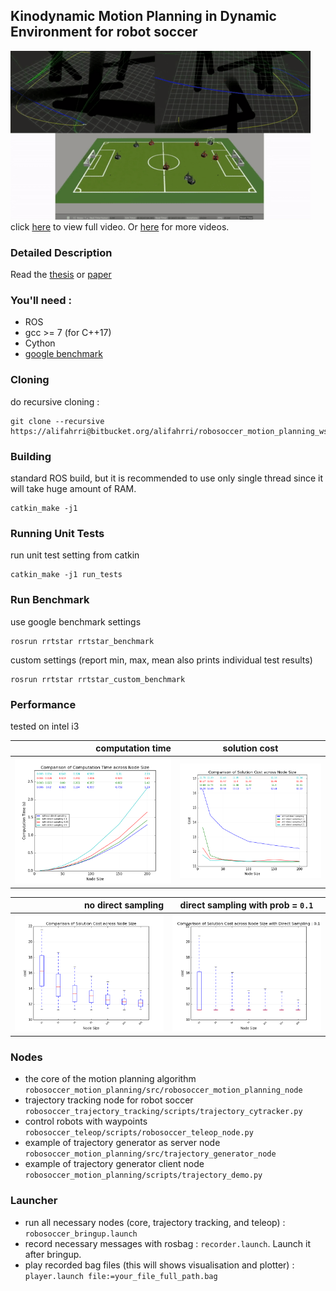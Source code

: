 ## Kinodynamic Motion Planning in Dynamic Environment for robot soccer
![gif](demo_short2.gif)  
click [here](https://youtu.be/jYTKOSrrcoY) to view full video. Or [here](https://www.youtube.com/playlist?list=PL2Kn-ntDzDZsU3pb30TBWnRmIcATtSVu8) for more videos.  

### Detailed Description
Read the [thesis](https://bitbucket.org/alifahrri/bachelor-thesis/src/master/build/thesis.pdf) or [paper](https://bitbucket.org/alifahrri/bachelor-thesis/src/master/build/paper.pdf)  

### You'll need :
- ROS
- gcc >= 7 (for C++17)
- Cython
- [google benchmark](https://github.com/google/benchmark)

### Cloning  
do recursive cloning :   
```
git clone --recursive https://alifahrri@bitbucket.org/alifahrri/robosoccer_motion_planning_ws.git
```

### Building 
standard ROS build, but it is recommended to use only single thread since it will take huge amount of RAM.  
```
catkin_make -j1
```

### Running Unit Tests
run unit test setting from catkin
```
catkin_make -j1 run_tests
```

### Run Benchmark
use google benchmark settings 
```
rosrun rrtstar rrtstar_benchmark
```
custom settings (report min, max, mean also prints individual test results)
```
rosrun rrtstar rrtstar_custom_benchmark
```

### Performance   
tested on intel i3   

|               computation time | solution cost                  |
|-------------------------------:|--------------------------------|
| ![time_plot.png](time_plot.png) | ![cost_plot.png](cost_plot.png) |  
   
|                                                       no direct sampling | direct sampling with prob = `0.1`                                      |
|-------------------------------------------------------------------------:|------------------------------------------------------------------------|
| ![direct_sample_disabled_boxplot.png](direct_sample_disabled_boxplot.png) | ![direct_sample_enabled_boxplot.png](direct_sample_enabled_boxplot.png) |

### Nodes
* the core of the motion planning algorithm `robosoccer_motion_planning/src/robosoccer_motion_planning_node`
* trajectory tracking node for robot soccer `robosoccer_trajectory_tracking/scripts/trajectory_cytracker.py` 
* control robots with waypoints `robosoccer_teleop/scripts/robosoccer_teleop_node.py`
* example of trajectory generator as server node `robosoccer_motion_planning/src/trajectory_generator_node`
* example of trajectory generator client node `robosoccer_motion_planning/scripts/trajectory_demo.py`
   
### Launcher
* run all necessary nodes (core, trajectory tracking, and teleop) : `robosoccer_bringup.launch`   
* record necessary messages with rosbag : `recorder.launch`. Launch it after bringup.
* play recorded bag files (this will shows visualisation and plotter) : `player.launch file:=your_file_full_path.bag`
